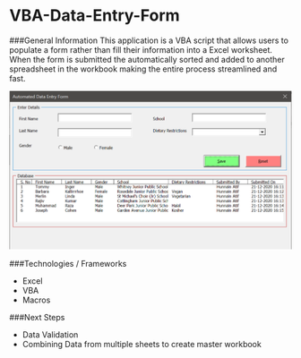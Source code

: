 # VBA-Data-Entry-Form

###General Information
This application is a VBA script that allows users to populate a form rather than fill their information into a Excel worksheet. When the form is submitted the automatically sorted and added to another spreadsheet in the workbook making the entire process streamlined and fast.

![alt text](https://github.com/hunnain-atif/VBA-Data-Entry-Form/blob/main/SampleData.png?raw=true)

###Technologies / Frameworks
- Excel
- VBA 
- Macros 


###Next Steps
- Data Validation
- Combining Data from multiple sheets to create master workbook
